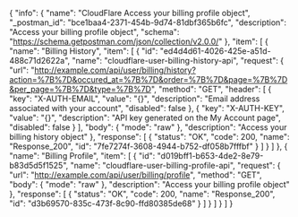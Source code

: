 {
  "info": {
    "name": "CloudFlare Access your billing profile object",
    "_postman_id": "bce1baa4-2371-454b-9d74-81dbf365b6fc",
    "description": "Access your billing profile object",
    "schema": "https://schema.getpostman.com/json/collection/v2.0.0/"
  },
  "item": [
    {
      "name": "Billing History",
      "item": [
        {
          "id": "ed4d4d61-4026-425e-a51d-488c71d2622a",
          "name": "cloudflare-user-billing-history-api",
          "request": {
            "url": "http://example.com/api/user/billing/history?action=%7B%7D&occured_at=%7B%7D&order=%7B%7D&page=%7B%7D&per_page=%7B%7D&type=%7B%7D",
            "method": "GET",
            "header": [
              {
                "key": "X-AUTH-EMAIL",
                "value": "{}",
                "description": "Email address associated with your account",
                "disabled": false
              },
              {
                "key": "X-AUTH-KEY",
                "value": "{}",
                "description": "API key generated on the My Account page",
                "disabled": false
              }
            ],
            "body": {
              "mode": "raw"
            },
            "description": "Access your billing history object"
          },
          "response": [
            {
              "status": "OK",
              "code": 200,
              "name": "Response_200",
              "id": "7fe7274f-3608-4944-b752-df058b7fffbf"
            }
          ]
        }
      ]
    },
    {
      "name": "Billing Profile",
      "item": [
        {
          "id": "d019bff1-b653-4de2-8e79-b83d5d5f1525",
          "name": "cloudflare-user-billing-profile-api",
          "request": {
            "url": "http://example.com/api/user/billing/profile",
            "method": "GET",
            "body": {
              "mode": "raw"
            },
            "description": "Access your billing profile object"
          },
          "response": [
            {
              "status": "OK",
              "code": 200,
              "name": "Response_200",
              "id": "d3b69570-835c-473f-8c90-ffd80385de68"
            }
          ]
        }
      ]
    }
  ]
}